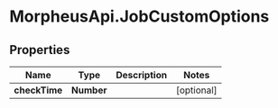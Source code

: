 # MorpheusApi.JobCustomOptions

## Properties

Name | Type | Description | Notes
------------ | ------------- | ------------- | -------------
**checkTime** | **Number** |  | [optional] 


